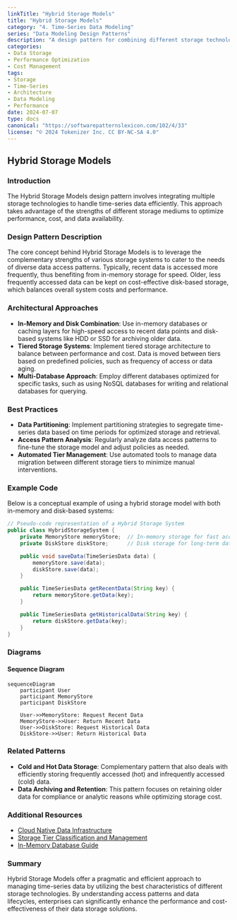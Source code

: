 ```yaml
---
linkTitle: "Hybrid Storage Models"
title: "Hybrid Storage Models"
category: "4. Time-Series Data Modeling"
series: "Data Modeling Design Patterns"
description: "A design pattern for combining different storage technologies to optimize performance and cost-effectiveness in time-series data management."
categories:
- Data Storage
- Performance Optimization
- Cost Management
tags:
- Storage
- Time-Series
- Architecture
- Data Modeling
- Performance
date: 2024-07-07
type: docs
canonical: "https://softwarepatternslexicon.com/102/4/33"
license: "© 2024 Tokenizer Inc. CC BY-NC-SA 4.0"
---
```


## Hybrid Storage Models

### Introduction
The Hybrid Storage Models design pattern involves integrating multiple storage technologies to handle time-series data efficiently. This approach takes advantage of the strengths of different storage mediums to optimize performance, cost, and data availability.

### Design Pattern Description
The core concept behind Hybrid Storage Models is to leverage the complementary strengths of various storage systems to cater to the needs of diverse data access patterns. Typically, recent data is accessed more frequently, thus benefiting from in-memory storage for speed. Older, less frequently accessed data can be kept on cost-effective disk-based storage, which balances overall system costs and performance.

### Architectural Approaches
- **In-Memory and Disk Combination**: Use in-memory databases or caching layers for high-speed access to recent data points and disk-based systems like HDD or SSD for archiving older data.
- **Tiered Storage Systems**: Implement tiered storage architecture to balance between performance and cost. Data is moved between tiers based on predefined policies, such as frequency of access or data aging.
- **Multi-Database Approach**: Employ different databases optimized for specific tasks, such as using NoSQL databases for writing and relational databases for querying.

### Best Practices
- **Data Partitioning**: Implement partitioning strategies to segregate time-series data based on time periods for optimized storage and retrieval.
- **Access Pattern Analysis**: Regularly analyze data access patterns to fine-tune the storage model and adjust policies as needed.
- **Automated Tier Management**: Use automated tools to manage data migration between different storage tiers to minimize manual interventions.

### Example Code
Below is a conceptual example of using a hybrid storage model with both in-memory and disk-based systems:

```java
// Pseudo-code representation of a Hybrid Storage System
public class HybridStorageSystem {
    private MemoryStore memoryStore;  // In-memory storage for fast access
    private DiskStore diskStore;      // Disk storage for long-term data

    public void saveData(TimeSeriesData data) {
        memoryStore.save(data);
        diskStore.save(data);
    }

    public TimeSeriesData getRecentData(String key) {
        return memoryStore.getData(key);
    }

    public TimeSeriesData getHistoricalData(String key) {
        return diskStore.getData(key);
    }
}
```

### Diagrams
#### Sequence Diagram
```mermaid
sequenceDiagram
    participant User
    participant MemoryStore
    participant DiskStore

    User->>MemoryStore: Request Recent Data
    MemoryStore->>User: Return Recent Data
    User->>DiskStore: Request Historical Data
    DiskStore->>User: Return Historical Data
```

### Related Patterns
- **Cold and Hot Data Storage**: Complementary pattern that also deals with efficiently storing frequently accessed (hot) and infrequently accessed (cold) data.
- **Data Archiving and Retention**: This pattern focuses on retaining older data for compliance or analytic reasons while optimizing storage cost.

### Additional Resources
- [Cloud Native Data Infrastructure](https://cloud-native-data-infra.example.com)
- [Storage Tier Classification and Management](https://list-of-resources.example.com)
- [In-Memory Database Guide](https://in-memory-database-guide.example.com)

### Summary
Hybrid Storage Models offer a pragmatic and efficient approach to managing time-series data by utilizing the best characteristics of different storage technologies. By understanding access patterns and data lifecycles, enterprises can significantly enhance the performance and cost-effectiveness of their data storage solutions.
